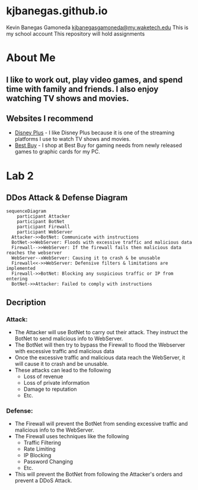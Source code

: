 # kjbanegas.github.io
Kevin Banegas Gamoneda 
kjbanegasgamoneda@my.waketech.edu
This is my school account
This repository will hold assignments 

# About Me
## I like to work out, play video games, and spend time with family and friends. I also enjoy watching TV shows and movies.
## Websites I recommend

* [Disney Plus](www.disneyplus.com) - I like Disney Plus because it is one of the streaming platforms I use to watch TV shows and movies. 
* [Best Buy](www.disneyplus.com) - I shop at Best Buy for gaming needs from newly released games to graphic cards for my PC. 

# Lab 2 

## DDos Attack & Defense Diagram

```mermaid
sequenceDiagram
    participant Attacker
    participant BotNet
    participant Firewall
    participant WebServer
  Attacker->>BotNet: Communicate with instructions 
  BotNet->>WebServer: Floods with excessive traffic and malicious data
  Firewall-->>WebServer: If the firewall fails then malicious data reaches the webserver 
  WebServer--xWebServer: Causing it to crash & be unusable
  Firewall<<->>WebServer: Defensive filters & limitations are implemented 
  Firewall->>BotNet: Blocking any suspicious traffic or IP from entering 
  BotNet->>Attacker: Failed to comply with instructions 

```

## Decription

### Attack:

* The Attacker will use BotNet to carry out their attack. They instruct the BotNet to send malicious info to WebServer.
* The BotNet will then try to bypass the Firewall to flood the Webserver with excessive traffic and malicious data 
* Once the excessive traffic and malicious data reach the WebServer, it will cause it to crash and be unusable.
* These attacks can lead to the following 
	* Loss of revenue
	* Loss of private information 
	* Damage to reputation
 	* Etc.

### Defense:

* The Firewall will prevent the BotNet from sending excessive traffic and malicious info to the WebServer.
* The Firewall uses techniques like the following
	* Traffic Filtering 
	* Rate Limiting 
	* IP Blocking 
	* Password Changing 
	* Etc. 
* This will prevent the BotNet from following the Attacker's orders and prevent a DDoS Attack.